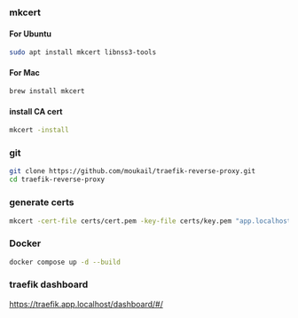 ### mkcert
#### For Ubuntu
```bash
sudo apt install mkcert libnss3-tools
```

#### For Mac
```bash
brew install mkcert
```

#### install CA cert
```bash
mkcert -install
```

### git
```bash
git clone https://github.com/moukail/traefik-reverse-proxy.git
cd traefik-reverse-proxy
```
### generate certs
```bash
mkcert -cert-file certs/cert.pem -key-file certs/key.pem "app.localhost" "*.app.localhost"
```

### Docker
```bash
docker compose up -d --build
```

### traefik dashboard
https://traefik.app.localhost/dashboard/#/
